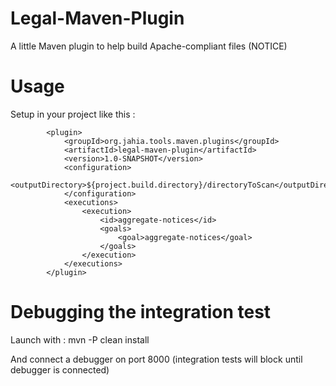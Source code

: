 # Legal-Maven-Plugin
A little Maven plugin to help build Apache-compliant files (NOTICE)

# Usage

Setup in your project like this : 

            <plugin>
                <groupId>org.jahia.tools.maven.plugins</groupId>
                <artifactId>legal-maven-plugin</artifactId>
                <version>1.0-SNAPSHOT</version>
                <configuration>
                    <outputDirectory>${project.build.directory}/directoryToScan</outputDirectory>
                </configuration>
                <executions>
                    <execution>
                        <id>aggregate-notices</id>
                        <goals>
                            <goal>aggregate-notices</goal>
                        </goals>
                    </execution>
                </executions>
            </plugin>

# Debugging the integration test

Launch with :
    mvn -P clean install

And connect a debugger on port 8000 (integration tests will block until debugger is connected)


